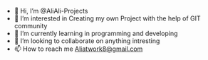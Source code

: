 - 👋 Hi, I’m @AliAli-Projects
- 👀 I’m interested in Creating my own Project with the help of GIT community
- 🌱 I’m currently learning in programming and developing
- 💞️ I’m looking to collaborate on anything intresting
- 📫 How to reach me Aliatwork8@gmail.com

<!---
AliAli-Projects/AliAli-Projects is a ✨ special ✨ repository because its `README.md` (this file) appears on your GitHub profile.
You can click the Preview link to take a look at your changes.
--->
